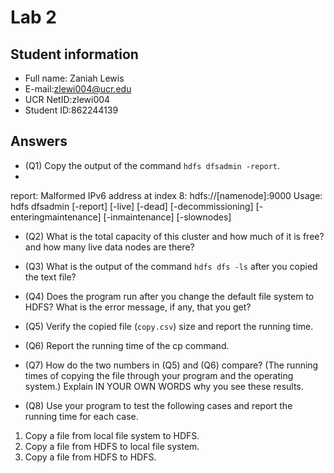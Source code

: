 # Lab 2

## Student information

* Full name: Zaniah Lewis
* E-mail:zlewi004@ucr.edu
* UCR NetID:zlewi004
* Student ID:862244139

## Answers

* (Q1) Copy the output of the command `hdfs dfsadmin -report`.
* 
report: Malformed IPv6 address at index 8: hdfs://[namenode]:9000
Usage: hdfs dfsadmin [-report] [-live] [-dead] [-decommissioning] [-enteringmaintenance] [-inmaintenance] [-slownodes]


* (Q2) What is the total capacity of this cluster and how much of it is free? and how many live data nodes are there?

* (Q3) What is the output of the command `hdfs dfs -ls` after you copied the text file?

* (Q4) Does the program run after you change the default file system to HDFS? What is the error message, if any, that you get?

* (Q5) Verify the copied file (`copy.csv`) size and report the running time.

* (Q6) Report the running time of the cp command.

* (Q7) How do the two numbers in (Q5) and (Q6) compare? (The running times of copying the file through your program and the operating system.) Explain IN YOUR OWN WORDS why you see these results.

* (Q8) Use your program to test the following cases and report the running time for each case.
1) Copy a file from local file system to HDFS.
2) Copy a file from HDFS to local file system.
3) Copy a file from HDFS to HDFS.

